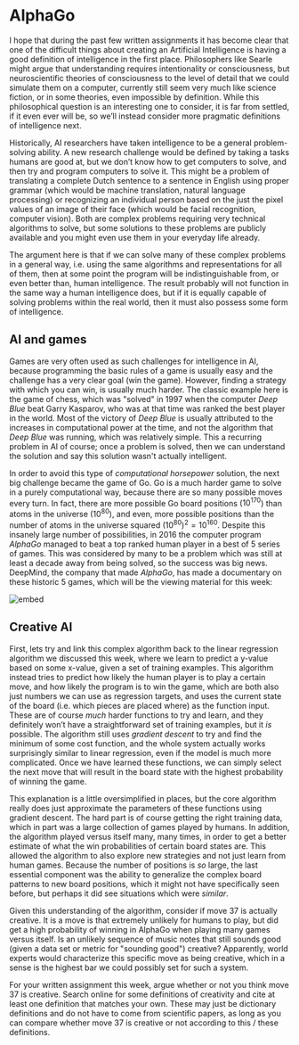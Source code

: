 # AlphaGo

I hope that during the past few written assignments it has become clear that
one of the difficult things about creating an Artificial Intelligence is having
a good definition of intelligence in the first place. Philosophers like Searle
might argue that understanding requires intentionality or consciousness, but
neuroscientific theories of consciousness to the level of detail that we could
simulate them on a computer, currently still seem very much like science
fiction, or in some theories, even impossible by definition. While this
philosophical question is an interesting one to consider, it is far from
settled, if it even ever will be, so we’ll instead consider more pragmatic
definitions of intelligence next.

Historically, AI researchers have taken intelligence to be a general
problem-solving ability. A new research challenge would be defined by taking a
tasks humans are good at, but we don’t know how to get computers to solve, and
then try and program computers to solve it. This might be a problem of
translating a complete Dutch sentence to a sentence in English using proper
grammar (which would be machine translation, natural language processing) or
recognizing an individual person based on the just the pixel values of an image
of their face (which would be facial recognition, computer vision). Both are
complex problems requiring very technical algorithms to solve, but some
solutions to these problems are publicly available and you might even use them
in your everyday life already.

The argument here is that if we can solve many of these complex problems in a
general way, i.e. using the same algorithms and representations for all of
them, then at some point the program will be indistinguishable from, or even
better than, human intelligence. The result probably will not function in the
same way a human intelligence does, but if it is equally capable of solving
problems within the real world, then it must also possess some form of
intelligence.

## AI and games

Games are very often used as such challenges for intelligence in AI, because
programming the basic rules of a game is usually easy and the challenge has a
very clear goal (win the game). However, finding a strategy with which you can
win, is usually much harder. The classic example here is the game of chess,
which was "solved" in 1997 when the computer *Deep Blue* beat Garry Kasparov,
who was at that time was ranked the best player in the world. Most of the
victory of *Deep Blue* is usually attributed to the increases in computational
power at the time, and not the algorithm that *Deep Blue* was running, which
was relatively simple. This a recurring problem in AI of course; once a problem
is solved, then we can understand the solution and say this solution wasn't
actually intelligent.

In order to avoid this type of *computational horsepower* solution, the next
big challenge became the game of Go. Go is a much harder game to solve in a
purely computational way, because there are so many possible moves every turn.
In fact, there are more possible Go board positions ($10^{170}$) than atoms in
the universe ($10^{80}$), and even, more possible positions than the number of
atoms in the universe squared $(10^{80})^2 = 10^{160}$. Despite this insanely
large number of possibilities, in 2016 the computer program *AlphaGo* managed
to beat a top ranked human player in a best of 5 series of games. This was
considered by many to be a problem which was still at least a decade away from
being solved, so the success was big news. DeepMind, the company that made
*AlphaGo*, has made a documentary on these historic 5 games, which will be the
viewing material for this week:

![embed](https://www.youtube.com/embed/WXuK6gekU1Y)

## Creative AI

First, lets try and link this complex algorithm back to the linear regression
algorithm we discussed this week, where we learn to predict a y-value based on
some x-value, given a set of training examples. This algorithm instead tries to
predict how likely the human player is to play a certain move, and how likely
the program is to win the game, which are both also just numbers we can use as
regression targets, and uses the current state of the board (i.e. which pieces
are placed where) as the function input. These are of course *much* harder
functions to try and learn, and they definitely won’t have a straightforward
set of training examples, but it *is* possible. The algorithm still uses
*gradient descent* to try and find the minimum of some cost function, and the
whole system actually works surprisingly similar to linear regression, even if
the model is much more complicated. Once we have learned these functions, we
can simply select the next move that will result in the board state with the
highest probability of winning the game.

This explanation is a little oversimplified in places, but the core algorithm
really does just approximate the parameters of these functions using gradient
descent. The hard part is of course getting the right training data, which in
part was a large collection of games played by humans. In addition, the
algorithm played versus itself many, many times, in order to get a better
estimate of what the win probabilities of certain board states are. This
allowed the algorithm to also explore new strategies and not just learn from
human games.  Because the number of positions is *so* large, the last essential
component was the ability to generalize the complex board patterns to new board
positions, which it might not have specifically seen before, but perhaps it did
see situations which were *similar*.

Given this understanding of the algorithm, consider if move 37 is actually
creative. It is a move is that extremely unlikely for humans to play, but did
get a high probability of winning in AlphaGo when playing many games versus
itself. Is an unlikely sequence of music notes that still sounds good (given a
data set or metric for "sounding good") creative? Apparently, world experts
would characterize this specific move as being creative, which in a sense is
the highest bar we could possibly set for such a system.

For your written assignment this week, argue whether or not you think move 37
is creative. Search online for some definitions of creativity and cite at least
one definition that matches your own. These may just be dictionary definitions
and do not have to come from scientific papers, as long as you can compare whether
move 37 is creative or not according to this / these definitions.
